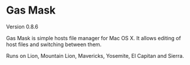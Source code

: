 # Gas Mask

Version 0.8.6

Gas Mask is simple hosts file manager for Mac OS X.
It allows editing of host files and switching between them.

Runs on Lion, Mountain Lion, Mavericks, Yosemite, El Capitan and Sierra.
